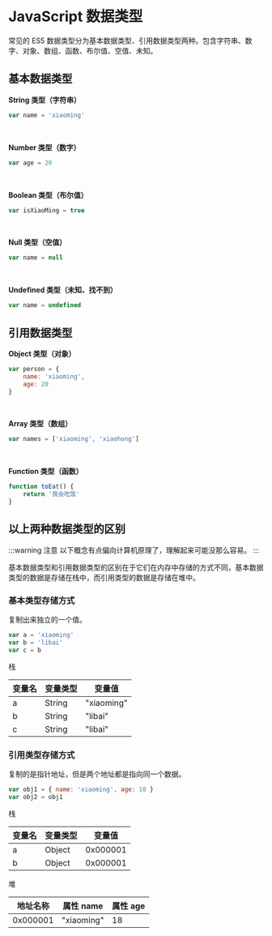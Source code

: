 <script setup>
import { loginRead } from '@/utils/login-read'

loginRead('j10003')
</script>

# <AppCode code="27" /> JavaScript 数据类型

<ClientOnly><AppRead code="j10003" /></ClientOnly>

常见的 ES5 数据类型分为基本数据类型、引用数据类型两种。包含字符串、数字、对象、数组、函数、布尔值、空值、未知。

## 基本数据类型

**String 类型（字符串）**

```javascript
var name = 'xiaoming'
```

<br />

**Number 类型（数字）**

```javascript
var age = 20
```

<br />

**Boolean 类型（布尔值）**

```javascript
var isXiaoMing = true
```

<br />

**Null 类型（空值）**

```javascript
var name = null
```

<br />

**Undefined 类型（未知、找不到）**

```javascript
var name = undefined
```

## 引用数据类型

**Object 类型（对象）**

```javascript
var person = {
    name: 'xiaoming',
    age: 20
}
```

<br />

**Array 类型（数组）**

```javascript
var names = ['xiaoming', 'xiaohong']
```

<br />

**Function 类型（函数）**

```javascript
function toEat() {
    return '我会吃饭'
}
```

## 以上两种数据类型的区别

:::warning 注意
以下概念有点偏向计算机原理了，理解起来可能没那么容易。
:::

基本数据类型和引用数据类型的区别在于它们在内存中存储的方式不同，基本数据类型的数据是存储在栈中，而引用类型的数据是存储在堆中。

### 基本类型存储方式

复制出来独立的一个值。

```javascript
var a = 'xiaoming'
var b = 'libai'
var c = b
```

栈

<table border="0" cellspacing="0" cellpadding="0" width="auto">
    <thead>
        <tr>
            <th>变量名</th>
            <th>变量类型</th>
            <th>变量值</th>
        </tr>
    </thead>
    <tbody>
        <tr>
            <td>a</td>
            <td>String</td>
            <td>"xiaoming"</td>
        </tr>
        <tr>
            <td>b</td>
            <td>String</td>
            <td>"libai"</td>
        </tr>
        <tr>
            <td>c</td>
            <td>String</td>
            <td>"libai"</td>
        </tr>
    </tbody>
</table>

### 引用类型存储方式

复制的是指针地址，但是两个地址都是指向同一个数据。

```javascript
var obj1 = { name: 'xiaoming', age: 18 }
var obj2 = obj1
```

栈

<table border="0" cellspacing="0" cellpadding="0" width="auto">
    <thead>
        <tr>
            <th>变量名</th>
            <th>变量类型</th>
            <th>变量值</th>
        </tr>
    </thead>
    <tbody>
        <tr>
            <td>a</td>
            <td>Object</td>
            <td>0x000001</td>
        </tr>
        <tr>
            <td>b</td>
            <td>Object</td>
            <td>0x000001</td>
        </tr>
    </tbody>
</table>

堆

<table border="0" cellspacing="0" cellpadding="0" width="auto">
    <thead>
        <tr>
            <th>地址名称</th>
            <th>属性 name</th>
            <th>属性 age</th>
        </tr>
    </thead>
    <tbody>
        <tr>
            <td>0x000001</td>
            <td>"xiaoming"</td>
            <td>18</td>
        </tr>
    </tbody>
</table>

<AppComment />